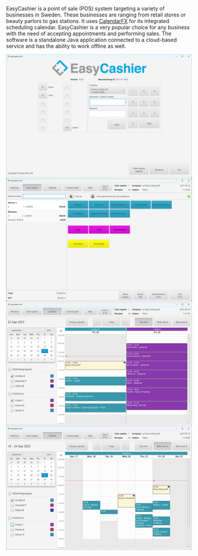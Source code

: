 EasyCashier is a point of sale (POS) system targeting a variety of businesses in 
Sweden. These businesses are ranging from retail stores or beauty parlors to gas 
stations. It uses [CalendarFX](https://libraries/calendarfx) for its integrated 
scheduling calendar. EasyCashier is a very popular choice for any business with 
the need of accepting appointments and performing sales. The software is a standalone 
Java application connected to a cloud-based service and has the ability to work 
offline as well.

![Screenshot 1](EasyCashier-1.png)
![Screenshot 2](EasyCashier-2.png)
![Screenshot 3](EasyCashier-3.png)
![Screenshot 4](EasyCashier-4.png)